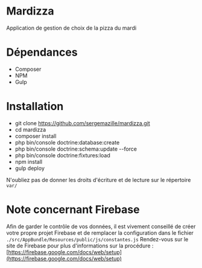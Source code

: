 Mardizza
========

Application de gestion de choix de la pizza du mardi

# Dépendances
- Composer
- NPM
- Gulp

# Installation
- git clone https://github.com/sergemazille/mardizza.git
- cd mardizza
- composer install
- php bin/console doctrine:database:create
- php bin/console doctrine:schema:update --force
- php bin/console doctrine:fixtures:load
- npm install
- gulp deploy

N'oubliez pas de donner les droits d'écriture et de lecture sur le répertoire `var/`

# Note concernant Firebase
Afin de garder le contrôle de vos données, il est vivement conseillé de créer votre propre projet Firebase et de remplacer la configuration dans le fichier `./src/AppBundle/Resources/public/js/constantes.js`
Rendez-vous sur le site de Firebase pour plus d'informations sur la procédure : [https://firebase.google.com/docs/web/setup](https://firebase.google.com/docs/web/setup)
